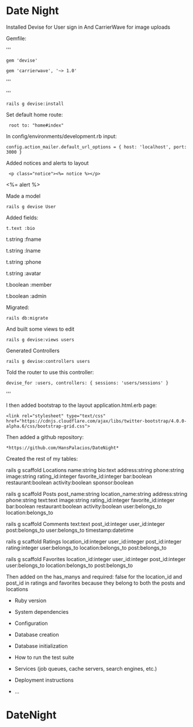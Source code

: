 # Date Night 


Installed Devise for User sign in
And CarrierWave for image uploads


Gemfile:

'''

    gem 'devise'
    
    gem 'carrierwave', '~> 1.0'
    
'''

'''

	rails g devise:install

Set default home route:

	 root to: "home#index"

In config/environments/development.rb input:

	config.action_mailer.default_url_options = { host: 'localhost', port: 3000 }

Added notices and alerts to layout

	 <p class="notice"><%= notice %></p>

   <p class="alert"><%= alert %></p>

 Made a model

	rails g devise User

Added fields:

	t.text :bio

  t.string :fname

  t.string :lname

  t.string :phone

  t.string :avatar

  t.boolean :member

  t.boolean :admin

Migrated:

	rails db:migrate 

And built some views to edit     

	rails g devise:views users   

Generated Controllers

	rails g devise:controllers users

Told the router to use this controller:

	devise_for :users, controllers: { sessions: 'users/sessions' }

'''

I then added bootstrap to the layout application.html.erb page:

	<link rel="stylesheet" type="text/css" href="https://cdnjs.cloudflare.com/ajax/libs/twitter-bootstrap/4.0.0-alpha.6/css/bootstrap-grid.css">



Then added a github repository: 

	*https://github.com/HansPalacios/DateNight*

Created the rest of my tables:
	
rails g scaffold Locations name:string bio:text address:string phone:string image:string rating_id:integer favorite_id:integer bar:boolean restaurant:boolean activity:boolean  sponsor:boolean 

rails g scaffold Posts post_name:string location_name:string address:string phone:string text:text image:string rating_id:integer favorite_id:integer bar:boolean restaurant:boolean activity:boolean user:belongs_to location:belongs_to

rails g scaffold Comments text:text post_id:integer user_id:integer post:belongs_to user:belongs_to timestamp:datetime

rails g scaffold Ratings location_id:integer user_id:integer post_id:integer rating:integer user:belongs_to location:belongs_to post:belongs_to

rails g scaffold Favorites location_id:integer user_id:integer post_id:integer user:belongs_to location:belongs_to post:belongs_to

Then added on the has_manys and required: false for the location_id and post_id in ratings and favorites because they belong to both the posts and locations

* Ruby version

* System dependencies

* Configuration

* Database creation

* Database initialization

* How to run the test suite

* Services (job queues, cache servers, search engines, etc.)

* Deployment instructions

* ...
# DateNight
